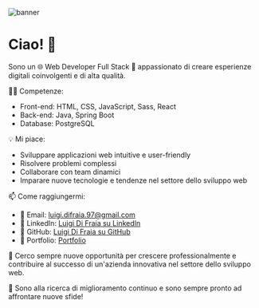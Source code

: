 
![banner](https://github.com/Luigi160397/Luigi160397/assets/123403688/93f4c58a-3fb0-4552-86fc-d4413d0abbd9)


# Ciao! 👋

Sono un 🌐 Web Developer Full Stack 🚀 appassionato di creare esperienze digitali coinvolgenti e di alta qualità.

👨‍💻 Competenze:
- Front-end: HTML, CSS, JavaScript, Sass, React
- Back-end: Java, Spring Boot
- Database: PostgreSQL

💡 Mi piace:
- Sviluppare applicazioni web intuitive e user-friendly
- Risolvere problemi complessi
- Collaborare con team dinamici
- Imparare nuove tecnologie e tendenze nel settore dello sviluppo web

📫 Come raggiungermi:
- 📧 Email: luigi.difraia.97@gmail.com
- 👥 LinkedIn: [Luigi Di Fraia su LinkedIn](https://www.linkedin.com/in/luigi-di-fraia-juniorfullstackdeveloper/)
- 🐙 GitHub: [Luigi Di Fraia su GitHub](https://github.com/Luigi160397)
- 📒 Portfolio: [Portfolio](https://portfolio-luigi-di-fraia.vercel.app/)

🚀 Cerco sempre nuove opportunità per crescere professionalmente e contribuire al successo di un'azienda innovativa nel settore dello sviluppo web.

🌟 Sono alla ricerca di miglioramento continuo e sono sempre pronto ad affrontare nuove sfide!
